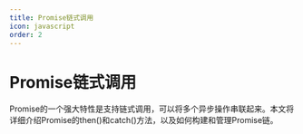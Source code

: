 ```yaml
---
title: Promise链式调用
icon: javascript
order: 2
---
```


# Promise链式调用

Promise的一个强大特性是支持链式调用，可以将多个异步操作串联起来。本文将详细介绍Promise的then()和catch()方法，以及如何构建和管理Promise链。

